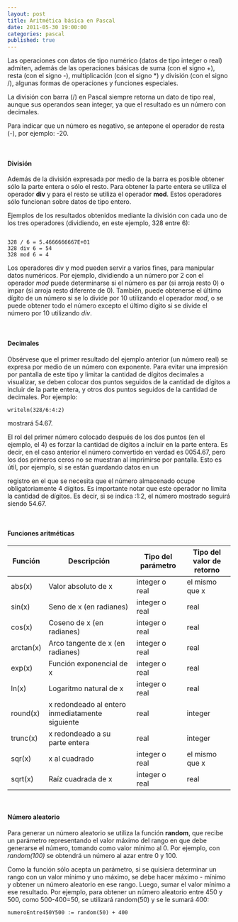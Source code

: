 ```yaml
---
layout: post
title: Aritmética básica en Pascal
date: 2011-05-30 19:00:00
categories: pascal
published: true
---
```


Las operaciones con datos de tipo numérico (datos de tipo integer o real) admiten, además de las operaciones básicas de suma (con el signo +), resta (con el signo -), multiplicación (con el signo *) y división (con el signo /), algunas formas de operaciones y funciones especiales.

La división con barra (/) en Pascal siempre retorna un dato de tipo real, aunque sus operandos sean integer, ya que el resultado es un número con decimales.

Para indicar que un número es negativo, se antepone el operador de resta (-), por ejemplo: -20.

&nbsp;

#### División

Además de la división expresada por medio de la barra es posible obtener sólo la parte entera o sólo el resto. Para obtener la parte entera se utiliza el operador **div** y para el resto se utiliza el operador **mod**. Estos operadores sólo funcionan sobre datos de tipo entero.

Ejemplos de los resultados obtenidos mediante la división con cada uno de los tres operadores (dividiendo, en este ejemplo, 328 entre 6):

<pre><code>
328 / 6 = 5.4666666667E+01
328 div 6 = 54
328 mod 6 = 4
</code></pre>
Los operadores div y mod pueden servir a varios fines, para manipular datos numéricos. Por ejemplo, dividiendo a un número por 2 con el operador _mod_ puede determinarse si el número es par (si arroja resto 0) o impar (si arroja resto diferente de 0). También, puede obtenerse el último dígito de un número si se lo divide por 10 utilizando el operador _mod_, o se puede obtener todo el número excepto el último dígito si se divide el número por 10 utilizando _div_.

&nbsp;

#### Decimales

Obsérvese que el primer resultado del ejemplo anterior (un número real) se expresa por medio de un número con exponente. Para evitar una impresión por pantalla de este tipo y limitar la cantidad de dígitos decimales a visualizar, se deben colocar dos puntos seguidos de la cantidad de dígitos a incluir de la parte entera, y otros dos puntos seguidos de la cantidad de decimales. Por ejemplo:
  
<pre><code>writeln(328/6:4:2)</code></pre> mostrará 54.67.

El rol del primer número colocado después de los dos puntos (en el ejemplo, el 4) es forzar la cantidad de dígitos a incluir en la parte entera. Es decir, en el caso anterior el número convertido en verdad es 0054.67, pero los dos primeros ceros no se muestran al imprimirse por pantalla. Esto es útil, por ejemplo, si se están guardando datos en un
  
registro en el que se necesita que el número almacenado ocupe obligatoriamente 4 dígitos. Es importante notar que este operador no limita la cantidad de dígitos. Es decir, si se indica :1:2, el número mostrado seguirá siendo 54.67.

&nbsp;

#### Funciones aritméticas

|Función|Descripción|Tipo del parámetro|Tipo del valor de retorno|
|-------|--------|---------|---------|
|abs(x)|Valor absoluto de x|integer o real|el mismo que x|
|sin(x)|Seno de x (en radianes)|integer o real|real|
|cos(x)|Coseno de x (en radianes)|integer o real|real|
|arctan(x)|Arco tangente de x (en radianes)|integer o real|real|
|exp(x)|Función exponencial de x|integer o real|real|
|ln(x)|Logaritmo natural de x|integer o real|real|
|round(x)|x redondeado al entero inmediatamente siguiente|real|integer|
|trunc(x)|x redondeado a su parte entera|real|integer|
|sqr(x)|x al cuadrado|integer o real|el mismo que x|
|sqrt(x)|Raíz cuadrada de x|integer o real|real|

&nbsp;

#### Número aleatorio

Para generar un número aleatorio se utiliza la función **random**, que recibe un parámetro representando el valor máximo del rango en que debe generarse el número, tomando como valor mínimo al 0. Por ejemplo, con _random(100)_ se obtendrá un número al azar entre 0 y 100.

Como la función sólo acepta un parámetro, si se quisiera determinar un rango con un valor mínimo y uno máximo, se debe hacer máximo - mínimo y obtener un número aleatorio en ese rango. Luego, sumar el valor mínimo a ese resultado. Por ejemplo, para obtener un número aleatorio entre 450 y 500, como 500-400=50, se utilizará random(50) y se le sumará 400:

<pre><code>numeroEntre450Y500 := random(50) + 400</code></pre>

&nbsp;

&nbsp;
